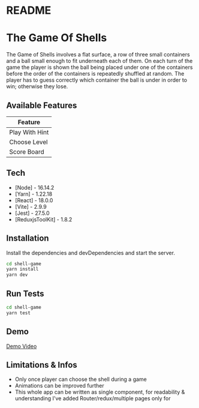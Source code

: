 # README

# The Game Of Shells

The Game of Shells involves a flat surface, a row of three small containers and a ball small enough to fit underneath each of them.
On each turn of the game the player is shown the ball being placed under one of the containers before the order of the containers is repeatedly shuffled at random.
The player has to guess correctly which container the ball is under in order to win; otherwise they lose.
 
## Available Features

| Feature        |
|----------------|
| Play With Hint |
| Choose Level   |
| Score Board    |

## Tech

- [Node] - 16.14.2
- [Yarn] - 1.22.18
- [React] - 18.0.0
- [Vite] - 2.9.9
- [Jest] - 27.5.0
- [ReduxjsToolKit] - 1.8.2

## Installation

Install the dependencies and devDependencies and start the server.

```sh
cd shell-game
yarn install
yarn dev
```


## Run Tests
```sh
cd shell-game
yarn test
```

## Demo
[Demo Video](./DemoVideo/DemoVideo.mp4)



## Limitations & Infos

- Only once player can choose the shell during a game
- Animations can be improved further
- This whole app can be written as single component, for readability & understanding
  I've added Router/redux/multiple pages only for 
